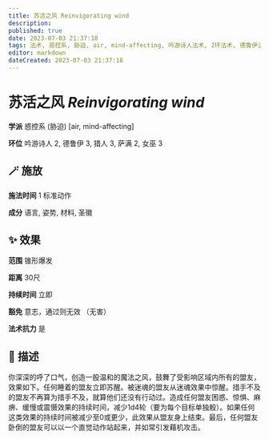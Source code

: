 ```yaml
---
title: 苏活之风 Reinvigorating wind
description: 
published: true
date: 2023-07-03 21:37:18
tags: 法术, 惑控系, 胁迫, air, mind-affecting, 吟游诗人法术, 2环法术, 德鲁伊法术, 3环法术, 猎人法术, 萨满法术, 女巫法术
editor: markdown
dateCreated: 2023-07-03 21:37:18
---
```


# **苏活之风** *Reinvigorating wind*

**学派** 惑控系 (胁迫) \[air, mind-affecting\] 

**环位** 吟游诗人 2, 德鲁伊 3, 猎人 3, 萨满 2, 女巫 3

## 🪄 施放

**施法时间** 1 标准动作

**成分** 语言, 姿势, 材料, 圣徽

## ✨ 效果  

**范围** 锥形爆发

**距离** 30尺  

**持续时间** 立即 

**豁免** 意志，通过则无效 （无害）

**法术抗力** 是

## 📖 描述

你深深的呼了口气，创造一股温和的魔法之风，鼓舞了受影响区域内所有的盟友，效果如下。任何睡着的盟友立即苏醒。被迷魂的盟友从迷魂效果中惊醒。措手不及的盟友不再算为措手不及，就算他们还没有行动过。造成任何盟友困惑、惊惧、麻痹、缓慢或震慑效果的持续时间，减少1d4轮（要为每个目标单独骰）。如果任何这类效果的持续时间被减少至0或更少，此效果从盟友身上结束。最后，任何盟友卧倒的盟友可以以一个直觉动作站起来，并如常引发藉机攻击。
    